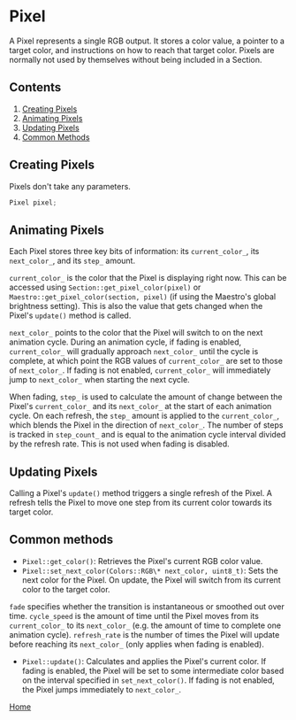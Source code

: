 # Pixel
A Pixel represents a single RGB output. It stores a color value, a pointer to a target color, and instructions on how to reach that target color. Pixels are normally not used by themselves without being included in a Section.

## Contents
1. [Creating Pixels](#creating-pixels)
2. [Animating Pixels](#animating-pixels)
3. [Updating Pixels](#updating-pixels)
4. [Common Methods](#common-methods)

## Creating Pixels
Pixels don't take any parameters.
```c++
Pixel pixel;
```

## Animating Pixels
Each Pixel stores three key bits of information: its `current_color_`, its `next_color_`, and its `step_` amount.

`current_color_` is the color that the Pixel is displaying right now. This can be accessed using `Section::get_pixel_color(pixel)` or `Maestro::get_pixel_color(section, pixel)` (if using the Maestro's global brightness setting). This is also the value that gets changed when the Pixel's `update()` method is called.

`next_color_` points to the color that the Pixel will switch to on the next animation cycle. During an animation cycle, if fading is enabled, `current_color_` will gradually approach `next_color_` until the cycle is complete, at which point the RGB values of `current_color_` are set to those of `next_color_`. If fading is not enabled, `current_color_` will immediately jump to `next_color_` when starting the next cycle.

When fading, `step_` is used to calculate the amount of change between the Pixel's `current_color_` and its `next_color_` at the start of each animation cycle. On each refresh, the `step_` amount is applied to the `current_color_`, which blends the Pixel in the direction of `next_color_`. The number of steps is tracked in `step_count_` and is equal to the animation cycle interval divided by the refresh rate. This is not used when fading is disabled.

## Updating Pixels
Calling a Pixel's `update()` method triggers a single refresh of the Pixel. A refresh tells the Pixel to move one step from its current color towards its target color.

## Common methods
* `Pixel::get_color()`: Retrieves the Pixel's current RGB color value.
* `Pixel::set_next_color(Colors::RGB\* next_color, uint8_t)`: Sets the next color for the Pixel. On update, the Pixel will switch from its current color to the target color. 

`fade` specifies whether the transition is instantaneous or smoothed out over time. `cycle_speed` is the amount of time until the Pixel moves from its `current_color_` to its `next_color_` (e.g. the amount of time to complete one animation cycle). `refresh_rate` is the number of times the Pixel will update before reaching its `next_color_` (only applies when fading is enabled).
* `Pixel::update()`: Calculates and applies the Pixel's current color. If fading is enabled, the Pixel will be set to some intermediate color based on the interval specified in `set_next_color()`. If fading is not enabled, the Pixel jumps immediately to `next_color_`.

[Home](README.md)
